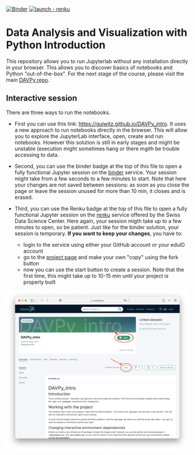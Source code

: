 [![Binder](https://mybinder.org/badge_logo.svg)](https://mybinder.org/v2/gh/guiwitz/DAVPy_intro/HEAD)
[![launch - renku](https://renkulab.io/renku-badge.svg)](https://renkulab.io/projects/guiwitz/davpy-intro/sessions/new?autostart=1)
# Data Analysis and Visualization with Python Introduction

This repository allows you to run Jupyterlab without any installation directly in your browser. This allows you to discover basics of notebooks and Python "out-of-the-box". For the next stage of the course, please visit the main [DAVPy repo](https://github.com/guiwitz/DAVPy).

## Interactive session

There are three ways to run the notebooks. 

- First you can use this link: https://guiwitz.github.io/DAVPy_intro. It uses a new approach to run notebooks directly in the browser. This will allow you to explore the JupyterLab interface, open, create and run notebooks. However this solution is still in early stages and might be unstable (execution might sometimes hang or there mgith be trouble accessing to data.

- Second, you can use the binder badge at the top of this file to open a fully functional Jupyter session on the [binder](https://mybinder.org/) service. Your session might take from a few seconds to a few minutes to start. Note that here your changes are not saved between sessions: as soon as you close the page or leave the session unused for more than 10 min, it closes and is erased.

- Third, you can use the Renku badge at the top of this file to open a fully functional Jupyter session on the [renku](https://renkulab.io/) service offered by the Swiss Data Science Center. Here again, your session migth take up to a few minutes to open, so be patient. Just like for the binder solution, your session is temporary. **If you want to keep your changes**, you have to:
    - login to the service using either your GitHub account or your eduID account
    - go to the [project page](https://renkulab.io/projects/guiwitz/davpy-intro) and make your own "copy" using the fork button
    - now you can use the start button to create a session. Note that the first time, this might take up to 10-15 min until your project is properly built
<img src="https://github.com/guiwitz/DAVPY_intro/raw/main/illustrations/renku_fork.png" alt="image" width="500">
